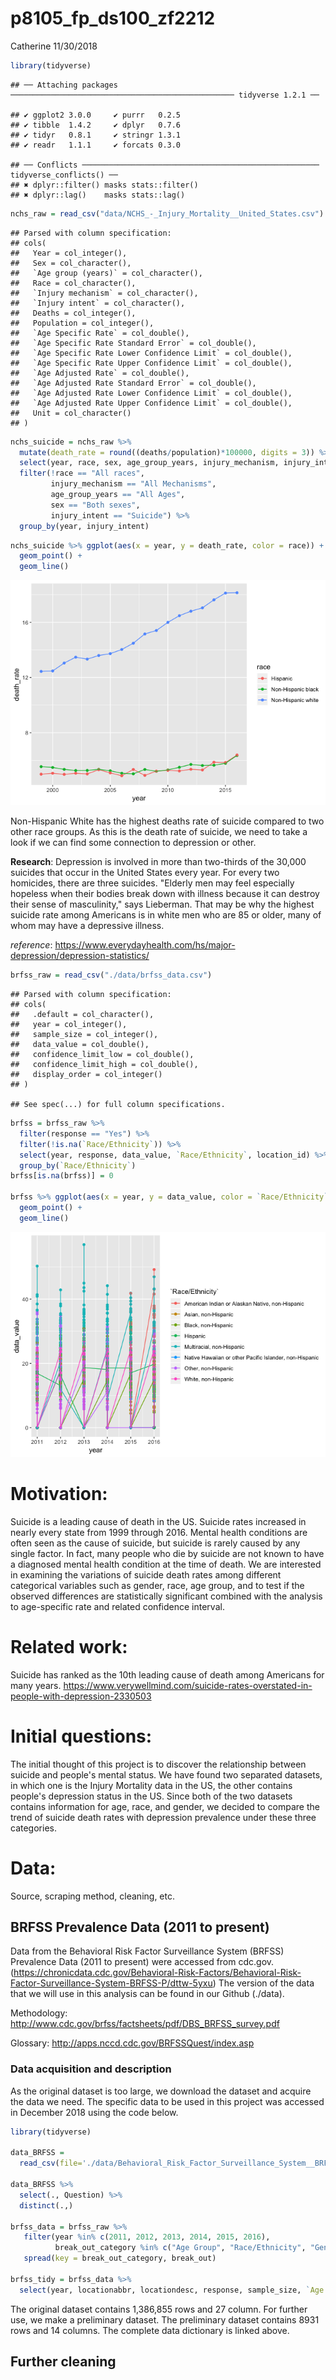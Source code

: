 p8105\_fp\_ds100\_zf2212
================
Catherine
11/30/2018

``` r
library(tidyverse)
```

    ## ── Attaching packages ────────────────────────────────────────────────── tidyverse 1.2.1 ──

    ## ✔ ggplot2 3.0.0     ✔ purrr   0.2.5
    ## ✔ tibble  1.4.2     ✔ dplyr   0.7.6
    ## ✔ tidyr   0.8.1     ✔ stringr 1.3.1
    ## ✔ readr   1.1.1     ✔ forcats 0.3.0

    ## ── Conflicts ───────────────────────────────────────────────────── tidyverse_conflicts() ──
    ## ✖ dplyr::filter() masks stats::filter()
    ## ✖ dplyr::lag()    masks stats::lag()

``` r
nchs_raw = read_csv("data/NCHS_-_Injury_Mortality__United_States.csv") %>% janitor::clean_names()
```

    ## Parsed with column specification:
    ## cols(
    ##   Year = col_integer(),
    ##   Sex = col_character(),
    ##   `Age group (years)` = col_character(),
    ##   Race = col_character(),
    ##   `Injury mechanism` = col_character(),
    ##   `Injury intent` = col_character(),
    ##   Deaths = col_integer(),
    ##   Population = col_integer(),
    ##   `Age Specific Rate` = col_double(),
    ##   `Age Specific Rate Standard Error` = col_double(),
    ##   `Age Specific Rate Lower Confidence Limit` = col_double(),
    ##   `Age Specific Rate Upper Confidence Limit` = col_double(),
    ##   `Age Adjusted Rate` = col_double(),
    ##   `Age Adjusted Rate Standard Error` = col_double(),
    ##   `Age Adjusted Rate Lower Confidence Limit` = col_double(),
    ##   `Age Adjusted Rate Upper Confidence Limit` = col_double(),
    ##   Unit = col_character()
    ## )

``` r
nchs_suicide = nchs_raw %>% 
  mutate(death_rate = round((deaths/population)*100000, digits = 3)) %>% 
  select(year, race, sex, age_group_years, injury_mechanism, injury_intent, death_rate) %>%
  filter(!race == "All races",
         injury_mechanism == "All Mechanisms",
         age_group_years == "All Ages",
         sex == "Both sexes",
         injury_intent == "Suicide") %>% 
  group_by(year, injury_intent) 
```

``` r
nchs_suicide %>% ggplot(aes(x = year, y = death_rate, color = race)) +
  geom_point() +
  geom_line()
```

![](p8105_fp_ds100_zf2212_files/figure-markdown_github/plot-1.png)

Non-Hispanic White has the highest deaths rate of suicide compared to two other race groups. As this is the death rate of suicide, we need to take a look if we can find some connection to depression or other.

**Research**: Depression is involved in more than two-thirds of the 30,000 suicides that occur in the United States every year. For every two homicides, there are three suicides. "Elderly men may feel especially hopeless when their bodies break down with illness because it can destroy their sense of masculinity," says Lieberman. That may be why the highest suicide rate among Americans is in white men who are 85 or older, many of whom may have a depressive illness.

*reference*: <https://www.everydayhealth.com/hs/major-depression/depression-statistics/>

``` r
brfss_raw = read_csv("./data/brfss_data.csv")
```

    ## Parsed with column specification:
    ## cols(
    ##   .default = col_character(),
    ##   year = col_integer(),
    ##   sample_size = col_integer(),
    ##   data_value = col_double(),
    ##   confidence_limit_low = col_double(),
    ##   confidence_limit_high = col_double(),
    ##   display_order = col_integer()
    ## )

    ## See spec(...) for full column specifications.

``` r
brfss = brfss_raw %>% 
  filter(response == "Yes") %>%
  filter(!is.na(`Race/Ethnicity`)) %>% 
  select(year, response, data_value, `Race/Ethnicity`, location_id) %>% 
  group_by(`Race/Ethnicity`)
brfss[is.na(brfss)] = 0

brfss %>% ggplot(aes(x = year, y = data_value, color = `Race/Ethnicity`)) + 
  geom_point() +
  geom_line() 
```

![](p8105_fp_ds100_zf2212_files/figure-markdown_github/unnamed-chunk-1-1.png)

Motivation:
===========

Suicide is a leading cause of death in the US. Suicide rates increased in nearly every state from 1999 through 2016. Mental health conditions are often seen as the cause of suicide, but suicide is rarely caused by any single factor. In fact, many people who die by suicide are not known to have a diagnosed mental health condition at the time of death. We are interested in examining the variations of suicide death rates among different categorical variables such as gender, race, age group, and to test if the observed differences are statistically significant combined with the analysis to age-specific rate and related confidence interval.

Related work:
=============

Suicide has ranked as the 10th leading cause of death among Americans for many years. <https://www.verywellmind.com/suicide-rates-overstated-in-people-with-depression-2330503>

Initial questions:
==================

The initial thought of this project is to discover the relationship between suicide and people's mental status. We have found two separated datasets, in which one is the Injury Mortality data in the US, the other contains people's depression status in the US. Since both of the two datasets contains information for age, race, and gender, we decided to compare the trend of suicide death rates with depression prevalence under these three categories.

Data:
=====

Source, scraping method, cleaning, etc.

BRFSS Prevalence Data (2011 to present)
---------------------------------------

Data from the Behavioral Risk Factor Surveillance System (BRFSS) Prevalence Data (2011 to present) were accessed from cdc.gov.(<https://chronicdata.cdc.gov/Behavioral-Risk-Factors/Behavioral-Risk-Factor-Surveillance-System-BRFSS-P/dttw-5yxu>) The version of the data that we will use in this analysis can be found in our Github (./data).

Methodology: <http://www.cdc.gov/brfss/factsheets/pdf/DBS_BRFSS_survey.pdf>

Glossary: <http://apps.nccd.cdc.gov/BRFSSQuest/index.asp>

### Data acquisition and description

As the original dataset is too large, we download the dataset and acquire the data we need. The specific data to be used in this project was accessed in December 2018 using the code below.

``` r
library(tidyverse)

data_BRFSS = 
  read_csv(file='./data/Behavioral_Risk_Factor_Surveillance_System__BRFSS__Prevalence_Data__2011_to_present_.csv')

data_BRFSS %>% 
  select(., Question) %>%
  distinct(.,)

brfss_data = brfss_raw %>% 
   filter(year %in% c(2011, 2012, 2013, 2014, 2015, 2016),
          break_out_category %in% c("Age Group", "Race/Ethnicity", "Gender")) %>% 
   spread(key = break_out_category, break_out)

brfss_tidy = brfss_data %>% 
  select(year, locationabbr, locationdesc, response, sample_size, `Age Group`, Gender, `Race/Ethnicity`, geo_location)
```

The original dataset contains 1,386,855 rows and 27 column. For further use, we make a preliminary dataset. The preliminary dataset contains 8931 rows and 14 columns. The complete data dictionary is linked above.

Further cleaning
----------------
